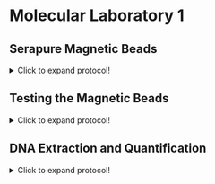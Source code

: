 # Molecular Laboratory 1

## Serapure Magnetic Beads

<details>
  <summary>Click to expand protocol!</summary>

  >Magnetic Beads are used for extracting genomic DNA, removing small unwanted nucleic acids (e.g. primers, adapaters), and size selection. Modified from B. Faircloth and T. Glenn protocol (UCLA, 2011). Original protocol by Rohland and Reich [2012](https://www.ncbi.nlm.nih.gov/pmc/articles/PMC3337438/).

**Materials**

* Sera-Mag Speedbeads
* PEG-8000
* 0.5 M EDTA, pH 8.0
* 1.0 M Tris, pH 8.0
* Tween 20
* 5.0 M NaCl
* Nuclease-free water
* Magnetic tube rack
* One 1.5 mL microcentifuge tube
* Two 50 mL conical (falcon) tubes

**Protocol**
1. In a 50 mL conical (falcon) tube using sterile solutions prepare the TE Buffer 
      * 500 uL 1 M Tris
      * 100 uL 0.5 M EDTA
      * Fill the tube up to the 50 mL line with nuclease-free water
>This will create 50 mL of TE Buffer (10 mM Tris-HCL, 1 mM EDTA)

2. Mix Sera-Mag Speedbeads thoroughly and transfer 1 mL to an empty 1.5 mL microcentrifuge tube. 

3. Place the 1.5 mL tube with Speebeads on the magnetic rack until beads are drawn to magnet (~5 minutes)

4. Remove supernatent with a P1000 pipetter and discard. Remove any remaining supernatent with a P100 or P200 pipetter. 

5. Add 1 mL of TE Buffer to the beads, remove from magnet, vortex (mix), and then return to the magenet rack. Allow beads to be drawn to magnent (~5 minutes).

6. Remove supernatent with a P1000 pipetter and discard. Remove any remaining supernatent with a P100 or P200 pipetter. 

7. Add 1 mL of TE Buffer to the beads, remove from magnet, vortex (mix), and then return to the magenet rack. Allow beads to be drawn to magnent (~5 minutes).

8. Remove supernatent with a P1000 pipetter and discard. Remove any remaining supernatent with a P100 or P200 pipetter. 

9. Add 1 mL of TE Buffer to the beads, remove from magnet, vortex (mix), and then place in a normal tube rack.
>This will clean and prepare the beads for incorporation into the final solution

10. Add 9 g PEG-8000 to a new, sterile 50 mL conical tube.

11. Add 10 mL 5 M NaCl to the conical tube.

12. Add 500 uL 1 M Tris-HCL to conical tube.

13. Add 100 uL 0.5 M EDTA to conical tube. 

14. Fill the tube up to ~49 mL with nuclease-free water. 

15. Place conical tube on a mixer (or mix by hand) for 3-5 minutes until the PEG-8000 goes into solution. 

16. Add 17.5 uL Tween 20 to conical and gently mix. 
>This will prepare the final solution for the beads.

17. Add the 1 mL Speedbead + TE buffer solution into the 50 mL conical tube. 

18. Fill conical tube up to the 50 mL mark with nuclease-free water (if necessary). Gently mix until entire solution is brown. 
>This is the final bead mixture for DNA extraction, cleaning, and size selection.

19. Wrap the 50 mL conical tube in aluminium foil to protect it from light. Store at 4 C. 

20. Aliquot the mixture into multiple 1.5 mL microcentrifuge tubes for convenient use and contamination avoidance. 
   
</details>

## Testing the Magnetic Beads

<details>
  <summary>Click to expand protocol!</summary>

> Before we use any of our precious samples, we want to be confident that the magenetic bead solution works. In this section we will use different amounts of Serapure beads to confirm we can control the size of DNA fragments retained after cleaning. 

**Materials**

* Agarose
* 1X TAE Buffer
* 100% Ethanol
* Nuclease-free water
* Scale
* Microwave
* Electrophoresis rig with power source
* DNA Ladder (for testing beads)
* Gel loading dye  
* Parafilm
* Magnetic rack
* 50 mL conical (falcon) tubes
* 1.5 mL microcentrifuge tubes
  
**Protocol**
1. Prepare a 1% TAE gel for electrophoresis. At the NHM, we can use a small gel casting frame which will require:
      * 0.75 g Agarose
      * 75 mL 1X TAE Buffer
      * 4 uL of SYBR safe or Gel Red DNA stain

2. Mix the Agarose and TAE Buffer in a glass flask. Microwave the flask until the the Agarose goes into solution (Don't let the flask boil over!)
  
3. Use hot pads to remove the flask from the microwave and allow to cool on the lab bench until you can safely touch the glass. Add the SYBR safe stain to the flask using a pipetter. Mix gently by hand.  

4. Carefully pour the solution into the casting tray and allow to solidify (usually ~20-30 mins)
>This will create the gel needed to test the beads

5. Prepare fresh aliquots of 70% Ethanol. This can be done using the 50 mL conical tubes. Fill the conical up to the 35 mL mark using 100% ethanol. Then fill to the 50 mL mark using sterile nuclease-free water.

6. Mix 3 uL of DNA Ladder with 17 uL of nuclease-free water in a 1.5 mL microcentrifuge tube. Repeat this five times so that you have six tubes with 20 uL of Ladder + water.

7. Add the following amounts of Serapure bead solution to the tubes:
    * Tube 1 - 60 uL (3.0X)
    * Tube 2 - 50 uL (2.5X)
    * Tube 3 - 40 uL (2.0X)
    * Tube 4 - 30 uL (1.5X)
    * Tube 5 - 20 uL (1.0X)
    * Tube 6 - 10 uL (0.5X)
  
>Follow the protocol below for each of the seven tubes. This can be done at the same time using a magnet rack that fits multiple tubes. 

8. After adding the Serapure beads incubate at room temperature for 5 mins.

9. Place 1.5 mL tube on magnet rack. Allow beads to seperate (~5 min)

10. Remove supernatent with a P1000 pipetter and discard. Remove any remaining supernatent with a P100 or P200 pipetter.

11. Add 500 uL of 70% ethanol and let stand for 1 min (Wash No. 1)

12. Remove supernatent as in Step 10.

13. Add 500 uL of 70% ethanol and let stand for 1 min (Wash No. 2)
  
14. Remove supernatent as in Step 10.
  
15. Allow beads to sit until there is no residual ethanol on the sides of the tube. This usually takes about 2-3 mins. 

16. Add 20 uL nuclease-free water to dried beads and resuspend the beads in solution by removing the tube from the magnet rack. This may require gently flicking the tube to get the beads back into solution. You may then need to centrifuge the tube to return the beads to the solution to the bottom of the tube. 

17. Place 1.5 mL tube on magnet rack. Allow beads to seperate (~5 min)
>The DNA in the ladder has now been through the entire cleaning process.  
  
18. Once the beads have migrated to the magnet and the solution is clear, remove 5 uL of solution and mix with 2 uL of Gel Loading Dye on a piece of Parafilm.

19. Load the 7 uL of Serapure-processed DNA Ladder + loading dye into your gel (which should now be placed in the Electrophoresis Rig) and run using the Power Source.   
  
>If the bead solution is effective we should see that small ladder fragments (<150 bp), were lost when using dilute concentrations of beads (e.g. 0.5X), but retained when using higher concentrations of beads (e.g. 3.0X).  
  
</details>

## DNA Extraction and Quantification

<details>
  <summary>Click to expand protocol!</summary>

>Here we will use Magnetic Beads to extract DNA and then quantify DNA extracts using two different methods. Protocol modified from M. Fujita (UTA, 2013). 

**Materials**

* Proteinase K
* 5.0 M NaCl
* 1.0 M Tris, pH 8.0
* 0.5 M EDTA, pH 8.0
* 20% SDS
* Agarose
* 1X TAE Buffer
* 100% Ethanol
* Nuclease-free water
* Scale
* Microwave
* Electrophoresis rig with power source
* DNA Ladder (for testing beads)
* Gel loading dye  
* Parafilm
* Magnetic rack
* 50 mL conical (falcon) tubes
* 1.5 mL microcentrifuge tubes
  
**Protocol**
1. Prepare Lysis Buffer for tissue digestion in a new, sterile 50 mL conical (falcon) tube.
  
2. Add 1 mL of 5.0 M NaCL to the empty conical tube.

3. Add 5 mL of 1.0 M Tris to the conical tube. 

4. Add 2.5 mL of 0.5 M EDTA to the conical tube.
  
5. Add 1.25 mL of 20% SDS to the conical tube.
  
6. Using sterile, nuclease-free water fill the conical tube up to the 50 mL line. 
>This will make a Lysis Buffer with the following concentrations: 100 mM NaCL, 100 mM Tris, 25 mM EDTA, 0.5% SDS. 
  
7. Place ~3 mg of tissue in a 1.5 mL microcentrifuge tube containing 100 uL Lysis Buffer and 5 uL of Proteinase K.
  
8. Incubate at 55 C for a few hours (or overnight if necessary). During the digestion phase, occasionally remove the 1.5 mL tube and vortex to agitate the dissolving tissue. Once the tissue is digested into solution, move onto Step 9. 

9. Add 180 uL of Serapure bead solution to the digested tissue. Make sure the Serapure beads are resuspended and the solution is dark brown before adding it to the sample.
  
 10.
  
</details>

